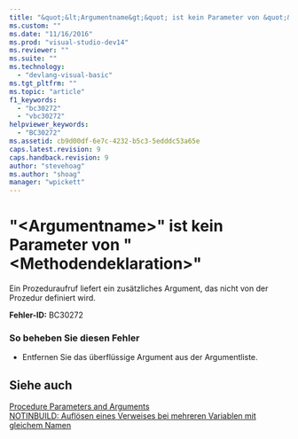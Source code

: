 ```yaml
---
title: "&quot;&lt;Argumentname&gt;&quot; ist kein Parameter von &quot;&lt;Methodendeklaration&gt;&quot; | Microsoft Docs"
ms.custom: ""
ms.date: "11/16/2016"
ms.prod: "visual-studio-dev14"
ms.reviewer: ""
ms.suite: ""
ms.technology: 
  - "devlang-visual-basic"
ms.tgt_pltfrm: ""
ms.topic: "article"
f1_keywords: 
  - "bc30272"
  - "vbc30272"
helpviewer_keywords: 
  - "BC30272"
ms.assetid: cb9d00df-6e7c-4232-b5c3-5edddc53a65e
caps.latest.revision: 9
caps.handback.revision: 9
author: "stevehoag"
ms.author: "shoag"
manager: "wpickett"
---
```

# &quot;&lt;Argumentname&gt;&quot; ist kein Parameter von &quot;&lt;Methodendeklaration&gt;&quot;
Ein Prozeduraufruf liefert ein zusätzliches Argument, das nicht von der Prozedur definiert wird.  
  
 **Fehler\-ID:** BC30272  
  
### So beheben Sie diesen Fehler  
  
-   Entfernen Sie das überflüssige Argument aus der Argumentliste.  
  
## Siehe auch  
 [Procedure Parameters and Arguments](../../visual-basic/programming-guide/language-features/procedures/procedure-parameters-and-arguments.md)   
 [NOTINBUILD: Auflösen eines Verweises bei mehreren Variablen mit gleichem Namen](http://msdn.microsoft.com/de-de/9601e39f-1911-44e1-ace5-3f6e090408b9)